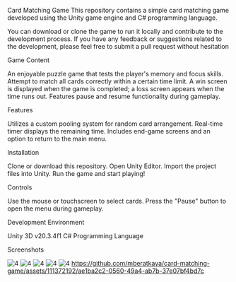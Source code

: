 Card Matching Game
This repository contains a simple card matching game developed using the Unity game engine and C# programming language.

You can download or clone the game to run it locally and contribute to the development process. If you have any feedback or suggestions related to the development, please feel free to submit a pull request without hesitation

Game Content

An enjoyable puzzle game that tests the player's memory and focus skills.
Attempt to match all cards correctly within a certain time limit.
A win screen is displayed when the game is completed; a loss screen appears when the time runs out.
Features pause and resume functionality during gameplay.

Features

Utilizes a custom pooling system for random card arrangement.
Real-time timer displays the remaining time.
Includes end-game screens and an option to return to the main menu.

Installation

Clone or download this repository.
Open Unity Editor.
Import the project files into Unity.
Run the game and start playing!

Controls

Use the mouse or touchscreen to select cards.
Press the "Pause" button to open the menu during gameplay.

Development Environment

Unity 3D v20.3.4f1
C# Programming Language

Screenshots

![4](https://github.com/mberatkaya/card-matching-game/assets/111372192/4041f644-95d5-49d9-8b61-f6a33ebce3fb)
![4](https://github.com/mberatkaya/card-matching-game/assets/111372192/2841bde6-971d-47fc-8358-0aab25a8097d)
![4](https://github.com/mberatkaya/card-matching-game/assets/111372192/af81fcf7-f9c3-4ae1-96d5-1bba2abff05c)
![4](https://github.com/mberatkaya/card-matching-game/assets/111372192/927afc76-fc6d-4029-bf1e-c1efd6bbba0f)
![4](https://github.com/mberatkaya/card-matching-game/assets/111372192/3f9ad4bf-af75-4764-8be3-cab3dbf0a20a)
https://github.com/mberatkaya/card-matching-game/assets/111372192/ae1ba2c2-0560-49a4-ab7b-37e07bf4bd7c

